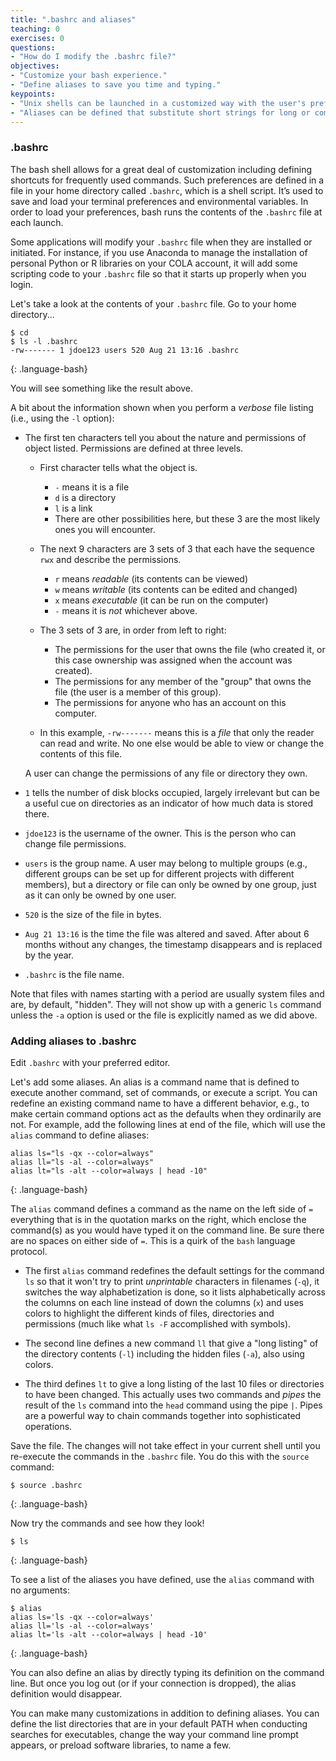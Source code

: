 ```yaml
---
title: ".bashrc and aliases"
teaching: 0
exercises: 0
questions:
- "How do I modify the .bashrc file?"
objectives:
- "Customize your bash experience."
- "Define aliases to save you time and typing."
keypoints:
- "Unix shells can be launched in a customized way with the user's preferences."
- "Aliases can be defined that substitute short strings for long or complex commands."
---
```


### .bashrc

The bash shell allows for a great deal of customization including defining shortcuts for frequently used commands. 
Such preferences are defined in a file in your home directory called `.bashrc`, which is a shell script.
It’s used to save and load your terminal preferences and environmental variables.
In order to load your preferences, bash runs the contents of the `.bashrc` file at each launch. 

Some applications will modify your `.bashrc` file when they are installed or initiated. 
For instance, if you use Anaconda to manage the installation of personal Python or R libraries on your COLA account, 
it will add some scripting code to your `.bashrc` file so that it starts up properly when you login.

Let's take a look at the contents of your `.bashrc` file. Go to your home directory...

~~~
$ cd
$ ls -l .bashrc
-rw------- 1 jdoe123 users 520 Aug 21 13:16 .bashrc
~~~
{: .language-bash}

You will see something like the result above. 

A bit about the information shown when you perform a *verbose* file listing (i.e., using the `-l` option):
* The first ten characters tell you about the nature and permissions of object listed. Permissions are defined at three levels.

  * First character tells what the object is.
    * `-` means it is a file
    * `d` is a directory
    * `l` is a link
    * There are other possibilities here, but these 3 are the most likely ones you will encounter.
    
  * The next 9 characters are 3 sets of 3 that each have the sequence `rwx` and describe the permissions.
    * `r` means *readable* (its contents can be viewed)
    * `w` means *writable* (its contents can be edited and changed)
    * `x` means *executable* (it can be run on the computer)
    * `-` means it is _not_ whichever above.
    
  * The 3 sets of 3 are, in order from left to right:
    * The permissions for the user that owns the file (who created it, or this case ownership was assigned when the account was created).
    * The permissions for any member of the "group" that owns the file (the user is a member of this group).
    * The permissions for anyone who has an account on this computer.
    
  * In this example, `-rw-------` means this is a _file_ that only the reader can read and write. No one else would be able to view or change the contents of this file.

  A user can change the permissions of any file or directory they own.
  
* `1` tells the number of disk blocks occupied, largely irrelevant but can be a useful cue on directories as an indicator of how much data is stored there.

* `jdoe123` is the username of the owner. This is the person who can change file permissions.

* `users` is the group name. A user may belong to multiple groups (e.g., different groups can be set up for different projects with different members), but a directory or file can only be owned by one group, just as it can only be owned by one user.

* `520` is the size of the file in bytes.

* `Aug 21 13:16` is the time the file was altered and saved. After about 6 months without any changes, the timestamp disappears and is replaced by the year.

* `.bashrc` is the file name.

Note that files with names starting with a period are usually system files and are, by default, "hidden". They will not show up with a generic `ls` command unless the `-a` option is used or the file is explicitly named as we did above.

### Adding aliases to .bashrc

Edit `.bashrc` with your preferred editor.

Let's add some aliases. An alias is a command name that is defined to execute another command, set of commands, or execute a script. You can redefine an existing command name to have a different behavior, e.g., to make certain command options act as the defaults when they ordinarily are not. For example, add the following lines at end of the file, which will use the `alias` command to define aliases: 

~~~
alias ls="ls -qx --color=always"
alias ll="ls -al --color=always"
alias lt="ls -alt --color=always | head -10"
~~~
{: .language-bash}

The `alias` command defines a command as the name on the left side of `=` everything that is in the quotation marks on the right, which enclose the command(s) as you would have typed it on the command line. Be sure there are no spaces on either side of `=`. This is a quirk of the `bash` language protocol. 

* The first `alias` command redefines the default settings for the command `ls` so that it won't try to print *unprintable* characters in filenames (`-q`), it switches the way alphabetization is done, so it lists alphabetically across the columns on each line instead of down the columns (`x`) and uses colors to highlight the different kinds of files, directories and permissions (much like what `ls -F` accomplished with symbols).

* The second line defines a new command `ll` that give a "long listing" of the directory contents (`-l`) including the hidden files (`-a`), also using colors.

* The third defines `lt` to give a long listing of the last 10 files or directories to have been changed. This actually uses two commands and *pipes* the result of the `ls` command into the `head` command using the pipe `|`. Pipes are a powerful way to chain commands together into sophisticated operations.

Save the file. The changes will not take effect in your current shell until you re-execute the commands in the `.bashrc` file. You do this with the `source` command:

~~~
$ source .bashrc
~~~
{: .language-bash}

Now try the commands and see how they look!

~~~
$ ls
~~~
{: .language-bash}

To see a list of the aliases you have defined, use the `alias` command with no arguments:

~~~
$ alias
alias ls='ls -qx --color=always'
alias ll='ls -al --color=always'
alias lt='ls -alt --color=always | head -10'
~~~
{: .language-bash}

You can also define an alias by directly typing its definition on the command line. But once you log out (or if your connection is dropped), the alias definition would disappear.

You can make many customizations in addition to defining aliases. You can define the list directories that are in your default PATH when conducting searches for executables, change the way your command line prompt appears, or preload software libraries, to name a few. 

